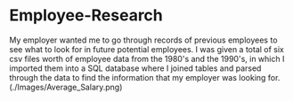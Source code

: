 # Employee-Research
My employer wanted me to go through records of previous employees to see what to look for in future potential employees. I was given a total of six csv files worth of employee data from the 1980's and the 1990's, in which I imported them into a SQL database where I joined tables and parsed through the data to find the information that my employer was looking for.
(./Images/Average_Salary.png)
